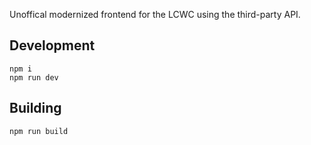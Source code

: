 Unoffical modernized frontend for the LCWC using the third-party API.


## Development

    npm i
    npm run dev

## Building

    npm run build